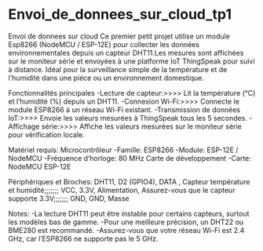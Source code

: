 # Envoi_de_donnees_sur_cloud_tp1
Envoi de donnees sur cloud
Ce premier petit projet utilise un module Esp8266 (NodeMCU / ESP-12E) pour collecter les données environnementales depuis un capteur DHT11.Les mesures sont affichées sur le moniteur série et envoyées à une platforme IoT ThingSpeak pour suivi à distance. Idéal pour la surveillance simple de la température et de l'humidité dans une piéce ou un environnement domestique.

Fonctionnalités principales
-Lecture de capteur:>>>> Lit la température (°C) et l’humidité (%) depuis un DHT11.
-Connexion Wi-Fi:>>>> Connecte le module ESP8266 à un réseau Wi-Fi existant.
-Transmission de données IoT:>>>> Envoie les valeurs mesurées à ThingSpeak tous les 5 secondes.
-Affichage série:>>>> Affiche les valeurs mesurées sur le moniteur série pour vérification locale.

Matériel requis:
   Microcontrôleur
-Famille: ESP8266
-Module: ESP-12E / NodeMCU
-Fréquence d’horloge: 80 MHz
   Carte de développement
-Carte: NodeMCU ESP-12E

Périphériques et Broches:
DHT11, D2 (GPIO4), DATA	, Capteur température et humidité;;;;;;; VCC, 3.3V, Alimentation, Assurez-vous que le capteur supporte 3.3V;;;;;;; GND, GND, Masse	

Notes:
-La lecture DHT11 peut être instable pour certains capteurs, surtout les modèles bas de gamme.
-Pour une meilleure précision, un DHT22 ou BME280 est recommandé.
-Assurez-vous que votre réseau Wi-Fi est 2.4 GHz, car l’ESP8266 ne supporte pas le 5 GHz.
